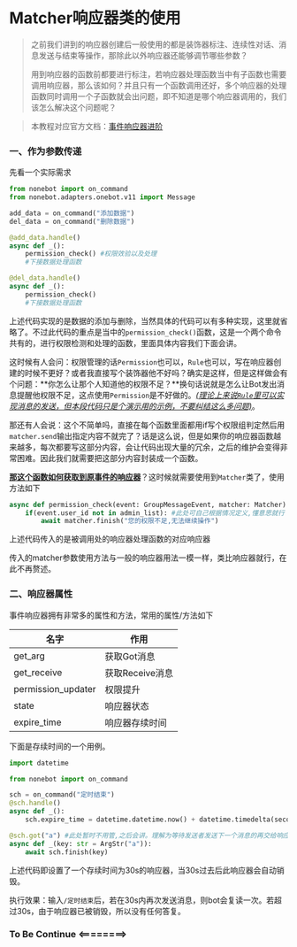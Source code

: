 # Matcher响应器类的使用

> 之前我们讲到的响应器创建后一般使用的都是装饰器标注、连续性对话、消息发送与结束等操作，那除此以外响应器还能够调节哪些参数？
>
> 用到响应器的函数前都要进行标注，若响应器处理函数当中有子函数也需要调用响应器，那么该如何？并且只有一个函数调用还好，多个响应器的处理函数同时调用一个子函数就会出问题，即不知道是哪个响应器调用的，我们该怎么解决这个问题呢？

>本教程对应官方文档：[事件响应器进阶](https://v2.nonebot.dev/docs/advanced/matcher)

### 一、作为参数传递

先看一个实际需求

```python
from nonebot import on_command
from nonebot.adapters.onebot.v11 import Message

add_data = on_command("添加数据")
del_data = on_command("删除数据")

@add_data.handle()
async def _():
    permission_check() #权限效验以及处理
    #下接数据处理函数

@del_data.handle()
async def _():
    permission_check()
    #下接数据处理函数
```

上述代码实现的是数据的添加与删除，当然具体的代码可以有多种实现，这里就省略了。不过此代码的重点是当中的`permission_check()`函数，这是一个两个命令共有的，进行权限检测和处理的函数，里面具体内容我们下面会讲。

这时候有人会问：权限管理的话`Permission`也可以，`Rule`也可以，写在响应器创建的时候不更好？或者我直接写个装饰器他不好吗？确实是这样，但是这样做会有个问题：**你怎么让那个人知道他的权限不足？**换句话说就是怎么让Bot发出消息提醒他权限不足，这点使用`Permission`是不好做的。<u>*(理论上来说`Rule`里可以实现消息的发送，但本段代码只是个演示用的示例，不要纠结这么多问题)*</u>。

那还有人会说：这个不简单吗，直接在每个函数里面都用if写个权限组判定然后用`matcher.send`输出指定内容不就完了？话是这么说，但是如果你的响应器函数越来越多，每次都要写这部分内容，会让代码出现大量的冗余，之后的维护会变得非常困难。因此我们就需要把这部分内容封装成一个函数。

**<u>那这个函数如何获取到原事件的响应器</u>**？这时候就需要使用到`Matcher`类了，使用方法如下

```python
async def permission_check(event: GroupMessageEvent, matcher: Matcher):
    if(event.user_id not in admin_list): #此处可自己根据情况定义,懂意思就行
        await matcher.finish("您的权限不足,无法继续操作")
```

上述代码传入的是被调用处的响应器处理函数的对应响应器

传入的matcher参数使用方法与一般的响应器用法一模一样，类比响应器就行，在此不再赘述。

### 二、响应器属性

事件响应器拥有非常多的属性和方法，常用的属性/方法如下

| 名字               | 作用            |
| ------------------ | --------------- |
| get_arg            | 获取Got消息     |
| get_receive        | 获取Receive消息 |
| permission_updater | 权限提升        |
| state              | 响应器状态      |
| expire_time        | 响应器存续时间  |

下面是存续时间的一个用例。

```python
import datetime

from nonebot import on_command

sch = on_command("定时结束")
@sch.handle()
async def _():
    sch.expire_time = datetime.datetime.now() + datetime.timedelta(seconds=100)

@sch.got("a") #此处暂时不用管,之后会讲。理解为等待发送者发送下一个消息的再交给响应器处理的字段就行，用以进行连续性对话。
async def _(key: str = ArgStr("a")):
    await sch.finish(key)
```

上述代码即设置了一个存续时间为30s的响应器，当30s过去后此响应器会自动销毁。

执行效果：输入`/定时结束`后，若在30s内再次发送消息，则bot会复读一次。若超过30s，由于响应器已被销毁，所以没有任何答复。

### To Be Continue <========>